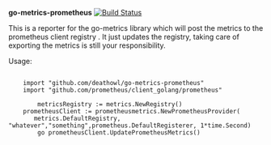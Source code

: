 **go-metrics-prometheus**
[![Build Status](https://api.travis-ci.org/deathowl/go-metrics-prometheus.svg)](https://travis-ci.org/deathowl/go-metrics-prometheus)

This is a reporter for the go-metrics library which will post the metrics to the prometheus client registry . It just updates the registry, taking care of exporting the metrics is still your responsibility.


Usage:

```

	import "github.com/deathowl/go-metrics-prometheus"
	import "github.com/prometheus/client_golang/prometheus"

        metricsRegistry := metrics.NewRegistry()
	prometheusClient := prometheusmetrics.NewPrometheusProvider(
	   metrics.DefaultRegistry, "whatever","something",prometheus.DefaultRegisterer, 1*time.Second)
        go prometheusClient.UpdatePrometheusMetrics()
```

